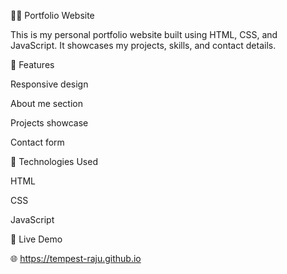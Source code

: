 🧑‍💻 Portfolio Website

This is my personal portfolio website built using HTML, CSS, and JavaScript.
It showcases my projects, skills, and contact details.

🔹 Features

Responsive design

About me section

Projects showcase

Contact form

🔹 Technologies Used

HTML

CSS

JavaScript

🔹 Live Demo

🌐 https://tempest-raju.github.io
